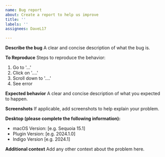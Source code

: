 ```yaml
---
name: Bug report
about: Create a report to help us improve
title: ''
labels: ''
assignees: DaveL17

---
```


**Describe the bug**
A clear and concise description of what the bug is.

**To Reproduce**
Steps to reproduce the behavior:
1. Go to '...'
2. Click on '....'
3. Scroll down to '....'
4. See error

**Expected behavior**
A clear and concise description of what you expected to happen.

**Screenshots**
If applicable, add screenshots to help explain your problem.

**Desktop (please complete the following information):**
 - macOS Version: [e.g. Sequoia 15.1]
 - Plugin Version: [e.g. 2024.1.0]
 - Indigo Version [e.g. 2024.1]

**Additional context**
Add any other context about the problem here.
